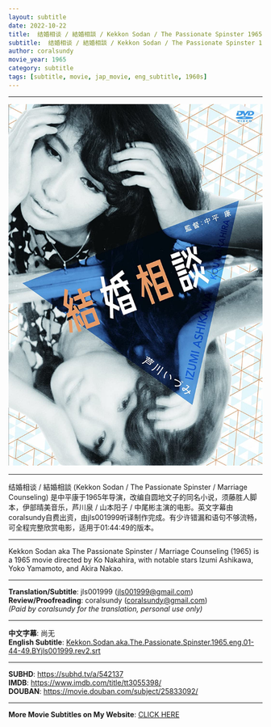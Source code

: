 ```yaml
---
layout: subtitle
date: 2022-10-22
title:  结婚相谈 / 結婚相談 / Kekkon Sodan / The Passionate Spinster 1965 Subtitle (English)
subtitle:  结婚相谈 / 結婚相談 / Kekkon Sodan / The Passionate Spinster 1965 Subtitle (English)
author: coralsundy
movie_year: 1965
category: subtitle
tags: [subtitle, movie, jap_movie, eng_subtitle, 1960s]
---
```


------

<img src="../assets/tt3055398.jpg" alt="tt3055398_cover_art" />

------

结婚相谈 / 結婚相談 (Kekkon Sodan / The Passionate Spinster / Marriage Counseling) 是中平康于1965年导演，改编自圆地文子的同名小说，须藤胜人脚本，伊部晴美音乐，芦川泉 / 山本阳子 / 中尾彬主演的电影。英文字幕由coralsundy自费出资，由jls001999听译制作完成。有少许错漏和语句不够流畅，可全程完整欣赏电影，适用于01:44:49的版本。

------

Kekkon Sodan aka The Passionate Spinster / Marriage Counseling (1965) is a 1965 movie directed by Ko Nakahira, with notable stars Izumi Ashikawa, Yoko Yamamoto, and Akira Nakao.

------

**Translation/Subtitle**: jls001999 (jls001999@gmail.com)<br>
**Review/Proofreading**: coralsundy (coralsundy@gmail.com)<br>
*(Paid by coralsundy for the translation, personal use only)*

------

**中文字幕**: 尚无<br>
**English Subtitle**: [Kekkon.Sodan.aka.The.Passionate.Spinster.1965.eng.01-44-49.BYjls001999.rev2.srt](../subtitles/Kekkon.Sodan.aka.The.Passionate.Spinster.1965.eng.01-44-49.BYjls001999.rev2.srt)


------

**SUBHD**: <https://subhd.tv/a/542137><br>
**IMDB**: <https://www.imdb.com/title/tt3055398/><br>
**DOUBAN**: <https://movie.douban.com/subject/25833092/>

------

**More Movie Subtitles on My Website**: <a href='{% post_url 2021-01-10-subtitles-summary-list %}'>CLICK HERE</a>



